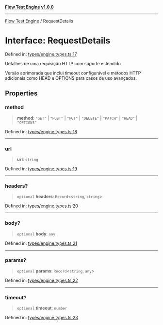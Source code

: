 [**Flow Test Engine v1.0.0**](../README.md)

***

[Flow Test Engine](../globals.md) / RequestDetails

# Interface: RequestDetails

Defined in: [types/engine.types.ts:17](https://github.com/marcuspmd/flow-test/blob/c1e02fa49ac7e6bc58b50e23ea92679f9f2bcadb/src/types/engine.types.ts#L17)

Detalhes de uma requisição HTTP com suporte estendido

Versão aprimorada que inclui timeout configurável e métodos HTTP adicionais
como HEAD e OPTIONS para casos de uso avançados.

## Properties

### method

> **method**: `"GET"` \| `"POST"` \| `"PUT"` \| `"DELETE"` \| `"PATCH"` \| `"HEAD"` \| `"OPTIONS"`

Defined in: [types/engine.types.ts:18](https://github.com/marcuspmd/flow-test/blob/c1e02fa49ac7e6bc58b50e23ea92679f9f2bcadb/src/types/engine.types.ts#L18)

***

### url

> **url**: `string`

Defined in: [types/engine.types.ts:19](https://github.com/marcuspmd/flow-test/blob/c1e02fa49ac7e6bc58b50e23ea92679f9f2bcadb/src/types/engine.types.ts#L19)

***

### headers?

> `optional` **headers**: `Record`\<`string`, `string`\>

Defined in: [types/engine.types.ts:20](https://github.com/marcuspmd/flow-test/blob/c1e02fa49ac7e6bc58b50e23ea92679f9f2bcadb/src/types/engine.types.ts#L20)

***

### body?

> `optional` **body**: `any`

Defined in: [types/engine.types.ts:21](https://github.com/marcuspmd/flow-test/blob/c1e02fa49ac7e6bc58b50e23ea92679f9f2bcadb/src/types/engine.types.ts#L21)

***

### params?

> `optional` **params**: `Record`\<`string`, `any`\>

Defined in: [types/engine.types.ts:22](https://github.com/marcuspmd/flow-test/blob/c1e02fa49ac7e6bc58b50e23ea92679f9f2bcadb/src/types/engine.types.ts#L22)

***

### timeout?

> `optional` **timeout**: `number`

Defined in: [types/engine.types.ts:23](https://github.com/marcuspmd/flow-test/blob/c1e02fa49ac7e6bc58b50e23ea92679f9f2bcadb/src/types/engine.types.ts#L23)
